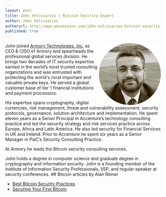 ```yaml
---
layout: post
title: John Velissarios | Bitcoin Security Expert
author: John Velissarios
authorurl: http://www.weusecoins.com/john-velissarios-bitcoin-security-expert
published: true
---
```



<img src="/images/john-velissarios.png" alt="John Velissarios" align="right">John joined <a href="/armory-technologies/">Armory Technologies, Inc.</a> as CEO & CISO of Armory and spearheads the professional global services division. He brings two decades of IT security expertise earned in the world’s most trusted consulting organizations and was entrusted with protecting the world's most important and valuable private keys. He served a global customer base of tier 1 financial institutions and payment processors.<p>
<p>
His expertise spans cryptography, digital currencies, risk management, threat and vulnerability assessment, security protocols, governance, solution architecture and implementation. He spent eleven years as a Senior Principal in Accenture’s technology consulting practice and led the security strategy and risk services practice across Europe, Africa and Latin America. He also led security for Financial Services in UK and Ireland. Prior to Accenture he spent six years as a Senior Manager in PwC’s Security Consulting Practice.
<p>
At Armory he leads the Bitcoin security consulting services.
<p>
John holds a degree in computer science and graduate degree in cryptography and information security. John is a founding member of the Institute of Information Security Professionals, IISP, and regular speaker at security conferences.
## Bitcoin articles by Alan Reiner
<ul>
<li><a href="">Best Bitcoin Security Practices</a></li>
<li><a href="">Securing Your First Bitcoin</a></li>
</ul>